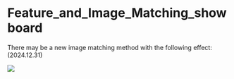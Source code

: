 # Feature_and_Image_Matching_showboard

There may be a new image matching method with the following effect: (2024.12.31)

![](https://github.com/MrPingQi/Feature_and_Image_Matching_showboard/blob/main/2024-12-31_cam_matching.gif)
